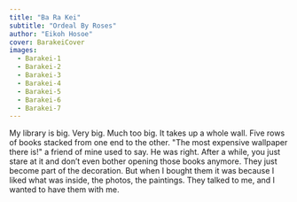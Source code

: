 ```yaml
---
title: "Ba Ra Kei"
subtitle: "Ordeal By Roses"
author: "Eikoh Hosoe"
cover: BarakeiCover
images:
  - Barakei-1
  - Barakei-2
  - Barakei-3
  - Barakei-4
  - Barakei-5
  - Barakei-6
  - Barakei-7
---
```


My library is big. Very big. Much too big. It takes up a whole wall. Five rows of books stacked from one end to the other. "The most expensive wallpaper there is!" a friend of mine used to say. He was right. After a while, you just stare at it and don’t even bother opening those books anymore. They just become part of the decoration. But when I bought them it was because I liked what was inside, the photos, the paintings. They talked to me, and I wanted to have them with me.  
